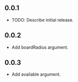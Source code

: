 ## 0.0.1

* TODO: Describe initial release.

## 0.0.2

* Add boardRadius argument.

## 0.0.3

* Add available argument.